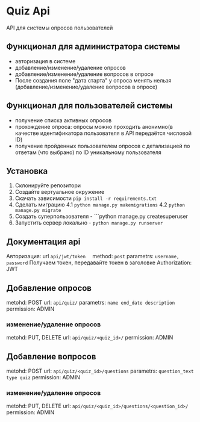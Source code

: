 # Quiz Api
API для системы опросов пользователей

## Функционал для администратора системы
- авторизация в системе
- добавление/изменение/удаление опросов
- добавление/изменение/удаление вопросов в опросе
- После создания поле "дата старта" у опроса менять нельзя (добавление/изменение/удаление вопросов в опросе)


## Функционал для пользователей системы
- получение списка активных опросов
- прохождение опроса: опросы можно проходить анонимно(в качестве идентификатора пользователя в API передаётся числовой ID)
- получение пройденных пользователем опросов с детализацией по ответам (что выбрано) по ID уникальному пользователя

## Установка 
  1. Cклонируйте репозитори
  2. Создайте вертуальное окружение
  3. Скачать зависимости ```pip install -r requirements.txt```
  4. Сделать миграцию
    4.1 ```python manage.py makemigrations```
    4.2 ```python manage.py migrate```
  5. Cоздать суперпользователя
    - ```python manage.py createsuperuser
  6. Запустить сервер локально
    - ```python manage.py runserver```

## Документация api
Авторизация:
  url ```api/jwt/token  ```
  method: ```post```
  parametrs: ```username, password```
  Получаем токен, передавайте токен в заголовке Authorization: JWT <token>
  
## Добавление опросов
  metohd: POST
  url: ```api/quiz/```
  parametrs: ```name end_date description```
  permission: ADMIN

### изменение/удаление опросов
  metohd: PUT, DELETE
  url: ```api/quiz/<quiz_id>/```
  permission: ADMIN
 
 ## Добавление вопросов
  metohd: POST
  url: ```api/quiz/<quiz_id>/questions```
  parametrs: ```question_text type quiz```
  permission: ADMIN
### изменение/удаление опросов
  metohd: PUT, DELETE
  url: ```api/quiz/<quiz_id>/questions/<question_id>/```
  permission: ADMIN

